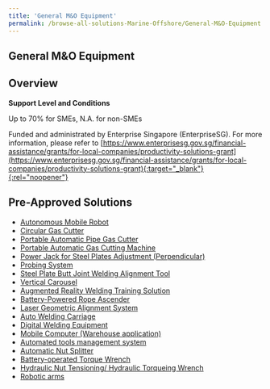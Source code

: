 ```yaml
---
title: 'General M&O Equipment'
permalink: /browse-all-solutions-Marine-Offshore/General-M&O-Equipment
---
```


## General M&O Equipment
## Overview

**Support Level and Conditions**

Up to 70% for SMEs, N.A. for non-SMEs

Funded and administrated by Enterprise Singapore (EnterpriseSG). For more information, please refer to [https://www.enterprisesg.gov.sg/financial-assistance/grants/for-local-companies/productivity-solutions-grant](https://www.enterprisesg.gov.sg/financial-assistance/grants/for-local-companies/productivity-solutions-grant){:target="_blank"}{:rel="noopener"}

## Pre-Approved Solutions

- <a href='/productivity-solutions-grant/solutionrepo/solution26' target='_blank'>Autonomous Mobile Robot</a><br>
- <a href='/productivity-solutions-grant/solutionrepo/solution38' target='_blank'>Circular Gas Cutter</a><br>
- <a href='/productivity-solutions-grant/solutionrepo/solution71' target='_blank'>Portable Automatic Pipe Gas Cutter</a><br>
- <a href='/productivity-solutions-grant/solutionrepo/solution89' target='_blank'>Portable Automatic Gas Cutting Machine</a><br>
- <a href='/productivity-solutions-grant/solutionrepo/solution90' target='_blank'>Power Jack for Steel Plates Adjustment (Perpendicular)</a><br>
- <a href='/productivity-solutions-grant/solutionrepo/solution92' target='_blank'>Probing System</a><br>
- <a href='/productivity-solutions-grant/solutionrepo/solution128' target='_blank'>Steel Plate Butt Joint Welding Alignment Tool</a><br>
- <a href='/productivity-solutions-grant/solutionrepo/solution159' target='_blank'>Vertical Carousel</a><br>
- <a href='/productivity-solutions-grant/solutionrepo/solution264' target='_blank'>Augmented Reality Welding Training Solution</a><br>
- <a href='/productivity-solutions-grant/solutionrepo/solution1144' target='_blank'>Battery-Powered Rope Ascender</a><br>
- <a href='/productivity-solutions-grant/solutionrepo/solution1145' target='_blank'>Laser Geometric Alignment System</a><br>
- <a href='/productivity-solutions-grant/solutionrepo/solution1146' target='_blank'>Auto Welding Carriage</a><br>
- <a href='/productivity-solutions-grant/solutionrepo/solution1287' target='_blank'>Digital Welding Equipment </a><br>
- <a href='/productivity-solutions-grant/solutionrepo/solution2039' target='_blank'>Mobile Computer (Warehouse application)</a><br>
- <a href='/productivity-solutions-grant/solutionrepo/solution2040' target='_blank'>Automated tools management system</a><br>
- <a href='/productivity-solutions-grant/solutionrepo/solution2041' target='_blank'>Automatic Nut Splitter</a><br>
- <a href='/productivity-solutions-grant/solutionrepo/solution2078' target='_blank'>Battery-operated Torque Wrench</a><br>
- <a href='/productivity-solutions-grant/solutionrepo/solution2864' target='_blank'>Hydraulic Nut Tensioning/ Hydraulic Torqueing Wrench</a><br>
- <a href='/productivity-solutions-grant/solutionrepo/solution2865' target='_blank'>Robotic arms</a><br>
